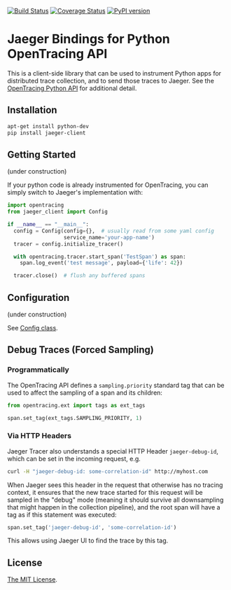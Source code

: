 [![Build Status][ci-img]][ci] [![Coverage Status][cov-img]][cov] [![PyPI version][pypi-img]][pypi]

# Jaeger Bindings for Python OpenTracing API 

This is a client-side library that can be used to instrument Python apps 
for distributed trace collection, and to send those traces to Jaeger.
See the [OpenTracing Python API](https://github.com/opentracing/opentracing-python)
for additional detail.

## Installation

```bash
apt-get install python-dev
pip install jaeger-client
```

## Getting Started

(under construction)

If your python code is already instrumented for OpenTracing,
you can simply switch to Jaeger's implementation with:

```python
import opentracing
from jaeger_client import Config

if __name__ == "__main__":
  config = Config(config={},  # usually read from some yaml config
                  service_name='your-app-name')
  tracer = config.initialize_tracer()

  with opentracing.tracer.start_span('TestSpan') as span:
    span.log_event('test message', payload={'life': 42})

  tracer.close()  # flush any buffered spans
```

## Configuration

(under construction)

See [Config class](jaeger_client/config.py).

## Debug Traces (Forced Sampling)

### Programmatically

The OpenTracing API defines a `sampling.priority` standard tag that
can be used to affect the sampling of a span and its children:

```python
from opentracing.ext import tags as ext_tags

span.set_tag(ext_tags.SAMPLING_PRIORITY, 1)
```

### Via HTTP Headers

Jaeger Tracer also understands a special HTTP Header `jaeger-debug-id`,
which can be set in the incoming request, e.g.

```sh
curl -H "jaeger-debug-id: some-correlation-id" http://myhost.com
```

When Jaeger sees this header in the request that otherwise has no
tracing context, it ensures that the new trace started for this
request will be sampled in the "debug" mode (meaning it should survive
all downsampling that might happen in the collection pipeline), and
the root span will have a tag as if this statement was executed:

```python
span.set_tag('jaeger-debug-id', 'some-correlation-id')
```

This allows using Jaeger UI to find the trace by this tag.

## License

[The MIT License](LICENSE).

[ci-img]: https://travis-ci.org/uber/jaeger-client-python.svg?branch=master
[ci]: https://travis-ci.org/uber/jaeger-client-python
[cov-img]: https://coveralls.io/repos/uber/jaeger-client-python/badge.svg?branch=master
[cov]: https://coveralls.io/github/uber/jaeger-client-python?branch=master
[pypi-img]: https://badge.fury.io/py/jaeger-client.svg
[pypi]: https://badge.fury.io/py/jaeger-client
